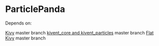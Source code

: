 # ParticlePanda

Depends on:

[Kivy](https://github.com/kivy/kivy) master branch
[kivent_core and kivent_particles](https://github.com/kivy/kivent) master branch
[Flat Kivy](https://github.com/Kovak/FlatKivy) master branch
